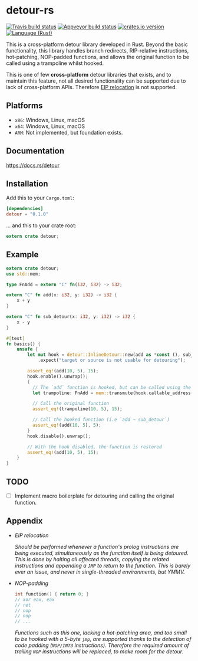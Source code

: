 detour-rs
=========
[![Travis build status][travis-shield]][travis]
[![Appveyor build status][appveyor-shield]][appveyor]
[![crates.io version][crate-shield]][crate]
[![Language (Rust)][rust-shield]][rust]

This is a cross-platform detour library developed in Rust. Beyond the basic
functionality, this library handles branch redirects, RIP-relative
instructions, hot-patching, NOP-padded functions, and allows the original
function to be called using a trampoline whilst hooked.

This is one of few **cross-platform** detour libraries that exists, and to
maintain this feature, not all desired functionality can be supported due to
lack of cross-platform APIs. Therefore [EIP relocation](#appendix) is not
supported.

## Platforms

- `x86`: Windows, Linux, macOS
- `x64`: Windows, Linux, macOS
- `ARM`: Not implemented, but foundation exists.

## Documentation

https://docs.rs/detour

## Installation

Add this to your `Cargo.toml`:

```toml
[dependencies]
detour = "0.1.0"
```

... and this to your crate root:

```rust
extern crate detour;
```

## Example

```rust
extern crate detour;
use std::mem;

type FnAdd = extern "C" fn(i32, i32) -> i32;

extern "C" fn add(x: i32, y: i32) -> i32 {
    x + y
}

extern "C" fn sub_detour(x: i32, y: i32) -> i32 {
    x - y
}

#[test]
fn basics() {
    unsafe {
        let mut hook = detour::InlineDetour::new(add as *const (), sub_detour as *const ())
            .expect("target or source is not usable for detouring");

        assert_eq!(add(10, 5), 15);
        hook.enable().unwrap();
        {
          // The `add` function is hooked, but can be called using the trampoline
          let trampoline: FnAdd = mem::transmute(hook.callable_address());

          // Call the original function
          assert_eq!(trampoline(10, 5), 15);

          // Call the hooked function (i.e `add → sub_detour`)
          assert_eq!(add(10, 5), 5);
        }
        hook.disable().unwrap();

        // With the hook disabled, the function is restored
        assert_eq!(add(10, 5), 15);
    }
}
```

## TODO

- [ ] Implement macro boilerplate for detouring and calling the original function.

## Appendix

- *EIP relocation*

  *Should be performed whenever a function's prolog instructions
  are being executed, simultaneously as the function itself is being
  detoured. This is done by halting all affected threads, copying the related
  instructions and appending a `JMP` to return to the function. This is
  barely ever an issue, and never in single-threaded environments, but YMMV.*

- *NOP-padding*
  ```c
  int function() { return 0; }
  // xor eax, eax
  // ret
  // nop
  // nop
  // ...
  ```
  *Functions such as this one, lacking a hot-patching area, and too small to
  be hooked with a 5-byte `jmp`, are supported thanks to the detection of
  code padding (`NOP/INT3` instructions). Therefore the required amount of
  trailing `NOP` instructions will be replaced, to make room for the detour.*

<!-- Links -->
[travis-shield]: https://img.shields.io/travis/darfink/detour-rs.svg?style=flat-square
[travis]: https://travis-ci.org/darfink/detour-rs
[appveyor-shield]: https://img.shields.io/appveyor/ci/darfink/detour-rs/master.svg?style=flat-square
[appveyor]: https://ci.appveyor.com/project/darfink/detour-rs
[crate-shield]: https://img.shields.io/crates/v/detour.svg?style=flat-square
[crate]: https://crates.io/crates/detour
[rust-shield]: https://img.shields.io/badge/powered%20by-rust-blue.svg?style=flat-square
[rust]: https://www.rust-lang.org